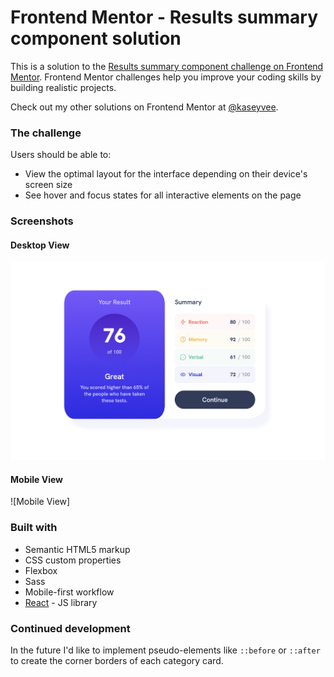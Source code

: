 # Frontend Mentor - Results summary component solution

This is a solution to the [Results summary component challenge on Frontend Mentor](https://www.frontendmentor.io/challenges/results-summary-component-CE_K6s0maV). Frontend Mentor challenges help you improve your coding skills by building realistic projects.

Check out my other solutions on Frontend Mentor at [@kaseyvee](https://www.frontendmentor.io/profile/kaseyvee).

### The challenge

Users should be able to:

- View the optimal layout for the interface depending on their device's screen size
- See hover and focus states for all interactive elements on the page

### Screenshots

#### Desktop View
![Desktop View](https://github.com/kaseyvee/results-summary-css-practice/blob/main/docs/desktop-view.png?raw=true)

#### Mobile View
![Mobile View]

### Built with

- Semantic HTML5 markup
- CSS custom properties
- Flexbox
- Sass
- Mobile-first workflow
- [React](https://reactjs.org/) - JS library

### Continued development

In the future I'd like to implement pseudo-elements like ```::before``` or ```::after``` to create the corner borders of each category card.